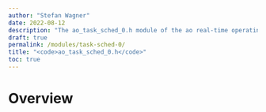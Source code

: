 ```yaml
---
author: "Stefan Wagner"
date: 2022-08-12
description: "The ao_task_sched_0.h module of the ao real-time operating system."
draft: true
permalink: /modules/task-sched-0/
title: "<code>ao_task_sched_0.h</code>"
toc: true
---
```


# Overview
